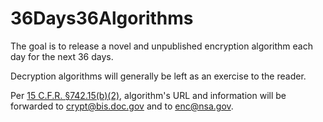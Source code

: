 # 36Days36Algorithms
The goal is to release a novel and unpublished encryption algorithm each day for the next 36 days.

Decryption algorithms will generally be left as an exercise to the reader.

Per [15 C.F.R. §742.15(b)(2)](https://www.law.cornell.edu/cfr/text/15/742.15), algorithm's URL and information will be forwarded to crypt@bis.doc.gov and to enc@nsa.gov.
